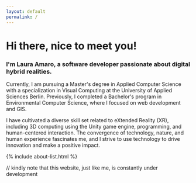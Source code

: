 ```yaml
---
layout: default
permalink: /
---
```


# Hi there, nice to meet you!  

### I'm Laura Amaro, a software developer passionate about digital hybrid realities. 

Currently, I am pursuing a Master's degree in Applied Computer Science with a specialization in Visual Computing at the University of Applied Sciences Berlin. Previously, I completed a Bachelor's program in Environmental Computer Science, where I focused on web development and GIS.

I have cultivated a diverse skill set related to eXtended Reality (XR), including 3D computing using the Unity game engine, programming, and human-centered interaction. The convergence of technology, nature, and human experience fascinates me, and I strive to use technology to drive innovation and make a positive impact.

{% include about-list.html %}

<p class="comment">// kindly note that this website, just like me, is constantly under development</p>